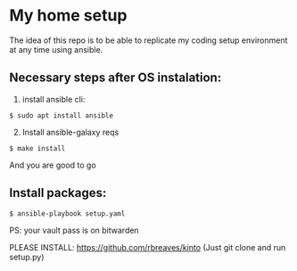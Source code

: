 # My home setup

The idea of this repo is to be able to replicate my coding setup environment at any time using ansible.

## Necessary steps after OS instalation:

1. install ansible cli:
```
$ sudo apt install ansible
```

2. Install ansible-galaxy reqs
```
$ make install
```

And you are good to go
## Install packages:
```sh
$ ansible-playbook setup.yaml
```

PS: your vault pass is on bitwarden


PLEASE INSTALL: https://github.com/rbreaves/kinto
(Just git clone and run setup.py)
